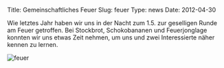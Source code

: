 Title: Gemeinschaftliches Feuer
Slug: feuer
Type: news
Date: 2012-04-30

<p>Wie letztes Jahr haben wir uns in der Nacht zum 1.5. zur geselligen Runde am Feuer getroffen. Bei Stockbrot, Schokobananen und Feuerjonglage konnten wir uns etwas Zeit nehmen, um uns und zwei Interessierte näher kennen zu lernen.
</p>
<img src="/images/12_april1.png" alt="feuer"/>
